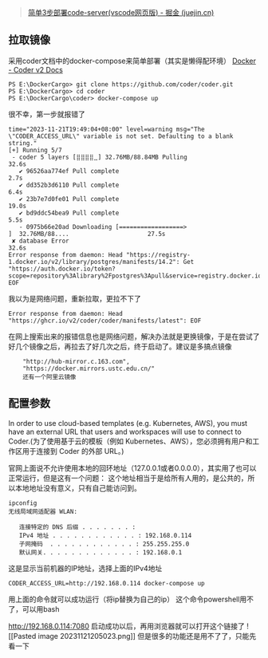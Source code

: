 > [简单3步部署code-server(vscode网页版) - 掘金 (juejin.cn)](https://juejin.cn/post/6966772881552310303)
## 拉取镜像
采用coder文档中的docker-compose来简单部署（其实是懒得配环境）
[Docker - Coder v2 Docs](https://coder.com/docs/v2/latest/install/docker)

```
PS E:\DockerCargo> git clone https://github.com/coder/coder.git
PS E:\DockerCargo> cd coder
PS E:\DockerCargo\coder> docker-compose up

```

很不幸，第一步就报错了
```
time="2023-11-21T19:49:04+08:00" level=warning msg="The \"CODER_ACCESS_URL\" variable is not set. Defaulting to a blank string."
[+] Running 5/7
 - coder 5 layers [⣿⣿⣿⣿⣀] 32.76MB/88.84MB Pulling                                                                        32.6s
   ✔ 96526aa774ef Pull complete                                                                                           2.7s
   ✔ dd352b3d6110 Pull complete                                                                                           6.4s
   ✔ 23b7e7d0fe01 Pull complete                                                                                          19.0s
   ✔ bd9ddc54bea9 Pull complete                                                                                           5.5s
   - 0975b66e20ad Downloading [==================>                                ]  32.76MB/88....                      27.5s
 ✘ database Error                                                                                                        32.6s
Error response from daemon: Head "https://registry-1.docker.io/v2/library/postgres/manifests/14.2": Get "https://auth.docker.io/token?scope=repository%3Alibrary%2Fpostgres%3Apull&service=registry.docker.io": EOF
```
我以为是网络问题，重新拉取，更拉不下了

```
Error response from daemon: Head "https://ghcr.io/v2/coder/coder/manifests/latest": EOF
```

在网上搜索出来的报错信息也是网络问题，解决办法就是更换镜像，于是在尝试了好几个镜像之后，再拉去了好几次之后，终于启动了。建议是多搞点镜像
```
    "http://hub-mirror.c.163.com",
    "https://docker.mirrors.ustc.edu.cn/"
    还有一个阿里云镜像
```
## 配置参数

In order to use cloud-based templates (e.g. Kubernetes, AWS), you must have an external URL that users and workspaces will use to connect to Coder.(为了使用基于云的模板（例如 Kubernetes、AWS），您必须拥有用户和工作区用于连接到 Coder 的外部 URL。)

官网上面说不允许使用本地的回环地址（127.0.0.1或者0.0.0.0），其实用了也可以正常运行，但是这有一个问题：
这个地址相当于是给所有人用的，是公共的，所以本地地址没有意义，只有自己能访问到。

```
ipconfig
无线局域网适配器 WLAN:

   连接特定的 DNS 后缀 . . . . . . . :
   IPv4 地址 . . . . . . . . . . . . : 192.168.0.114
   子网掩码  . . . . . . . . . . . . : 255.255.255.0
   默认网关. . . . . . . . . . . . . : 192.168.0.1
```
这是显示当前机器的IP地址，选择上面的IPv4地址
```
CODER_ACCESS_URL=http://192.168.0.114 docker-compose up
```
用上面的命令就可以成功运行（将ip替换为自己的ip）
这个命令powershell用不了，可以用bash

http://192.168.0.114:7080
启动成功以后，再用浏览器就可以打开这个链接了
![[Pasted image 20231121205023.png]]
但是很多的功能还是用不了了，只能先看一下
